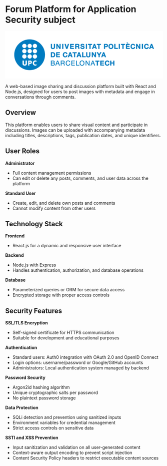 # Forum Platform for Application Security subject

![Banner](upc-logo.png)


A web-based image sharing and discussion platform built with React and Node.js, designed for users to post images with metadata and engage in conversations through comments.

## Overview

This platform enables users to share visual content and participate in discussions. Images can be uploaded with accompanying metadata including titles, descriptions, tags, publication dates, and unique identifiers.

## User Roles

**Administrator**
- Full content management permissions
- Can edit or delete any posts, comments, and user data across the platform

**Standard User**
- Create, edit, and delete own posts and comments
- Cannot modify content from other users

## Technology Stack

**Frontend**
- React.js for a dynamic and responsive user interface

**Backend**
- Node.js with Express
- Handles authentication, authorization, and database operations

**Database**
- Parameterized queries or ORM for secure data access
- Encrypted storage with proper access controls

## Security Features

**SSL/TLS Encryption**
- Self-signed certificate for HTTPS communication
- Suitable for development and educational purposes

**Authentication**
- Standard users: Auth0 integration with OAuth 2.0 and OpenID Connect
- Login options: username/password or Google/GitHub accounts
- Administrators: Local authentication system managed by backend

**Password Security**
- Argon2id hashing algorithm
- Unique cryptographic salts per password
- No plaintext password storage

**Data Protection**
- SQLi detection and prevention using sanitized inputs
- Environment variables for credential management
- Strict access controls on sensitive data

**SSTI and XSS Prevention**
- Input sanitization and validation on all user-generated content
- Context-aware output encoding to prevent script injection
- Content Security Policy headers to restrict executable content sources

